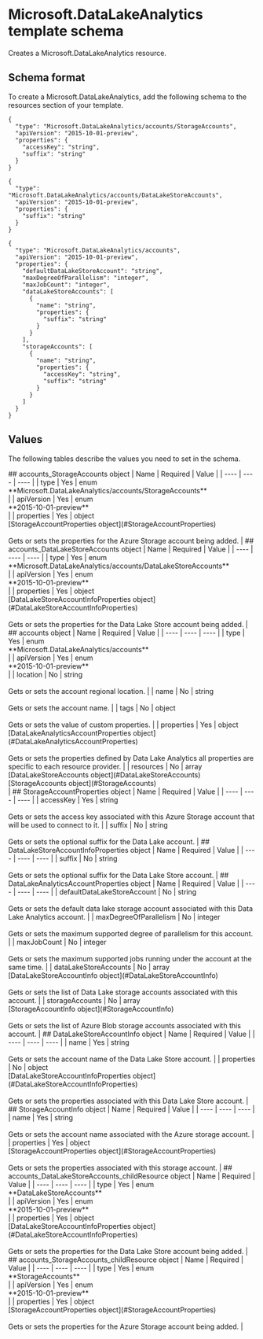 # Microsoft.DataLakeAnalytics template schema

Creates a Microsoft.DataLakeAnalytics resource.

## Schema format

To create a Microsoft.DataLakeAnalytics, add the following schema to the resources section of your template.

```
{
  "type": "Microsoft.DataLakeAnalytics/accounts/StorageAccounts",
  "apiVersion": "2015-10-01-preview",
  "properties": {
    "accessKey": "string",
    "suffix": "string"
  }
}
```
```
{
  "type": "Microsoft.DataLakeAnalytics/accounts/DataLakeStoreAccounts",
  "apiVersion": "2015-10-01-preview",
  "properties": {
    "suffix": "string"
  }
}
```
```
{
  "type": "Microsoft.DataLakeAnalytics/accounts",
  "apiVersion": "2015-10-01-preview",
  "properties": {
    "defaultDataLakeStoreAccount": "string",
    "maxDegreeOfParallelism": "integer",
    "maxJobCount": "integer",
    "dataLakeStoreAccounts": [
      {
        "name": "string",
        "properties": {
          "suffix": "string"
        }
      }
    ],
    "storageAccounts": [
      {
        "name": "string",
        "properties": {
          "accessKey": "string",
          "suffix": "string"
        }
      }
    ]
  }
}
```
## Values

The following tables describe the values you need to set in the schema.

<a id="accounts_StorageAccounts" />
## accounts_StorageAccounts object
|  Name | Required | Value |
|  ---- | ---- | ---- |
|  type | Yes | enum<br />**Microsoft.DataLakeAnalytics/accounts/StorageAccounts**<br /> |
|  apiVersion | Yes | enum<br />**2015-10-01-preview**<br /> |
|  properties | Yes | object<br />[StorageAccountProperties object](#StorageAccountProperties)<br /><br />Gets or sets the properties for the Azure Storage account being added. |


<a id="accounts_DataLakeStoreAccounts" />
## accounts_DataLakeStoreAccounts object
|  Name | Required | Value |
|  ---- | ---- | ---- |
|  type | Yes | enum<br />**Microsoft.DataLakeAnalytics/accounts/DataLakeStoreAccounts**<br /> |
|  apiVersion | Yes | enum<br />**2015-10-01-preview**<br /> |
|  properties | Yes | object<br />[DataLakeStoreAccountInfoProperties object](#DataLakeStoreAccountInfoProperties)<br /><br />Gets or sets the properties for the Data Lake Store account being added. |


<a id="accounts" />
## accounts object
|  Name | Required | Value |
|  ---- | ---- | ---- |
|  type | Yes | enum<br />**Microsoft.DataLakeAnalytics/accounts**<br /> |
|  apiVersion | Yes | enum<br />**2015-10-01-preview**<br /> |
|  location | No | string<br /><br />Gets or sets the account regional location. |
|  name | No | string<br /><br />Gets or sets the account name. |
|  tags | No | object<br /><br />Gets or sets the value of custom properties. |
|  properties | Yes | object<br />[DataLakeAnalyticsAccountProperties object](#DataLakeAnalyticsAccountProperties)<br /><br />Gets or sets the properties defined by Data Lake Analytics all properties are specific to each resource provider. |
|  resources | No | array<br />[DataLakeStoreAccounts object](#DataLakeStoreAccounts)<br />[StorageAccounts object](#StorageAccounts)<br /> |


<a id="StorageAccountProperties" />
## StorageAccountProperties object
|  Name | Required | Value |
|  ---- | ---- | ---- |
|  accessKey | Yes | string<br /><br />Gets or sets the access key associated with this Azure Storage account that will be used to connect to it. |
|  suffix | No | string<br /><br />Gets or sets the optional suffix for the Data Lake account. |


<a id="DataLakeStoreAccountInfoProperties" />
## DataLakeStoreAccountInfoProperties object
|  Name | Required | Value |
|  ---- | ---- | ---- |
|  suffix | No | string<br /><br />Gets or sets the optional suffix for the Data Lake Store account. |


<a id="DataLakeAnalyticsAccountProperties" />
## DataLakeAnalyticsAccountProperties object
|  Name | Required | Value |
|  ---- | ---- | ---- |
|  defaultDataLakeStoreAccount | No | string<br /><br />Gets or sets the default data lake storage account associated with this Data Lake Analytics account. |
|  maxDegreeOfParallelism | No | integer<br /><br />Gets or sets the maximum supported degree of parallelism for this account. |
|  maxJobCount | No | integer<br /><br />Gets or sets the maximum supported jobs running under the account at the same time. |
|  dataLakeStoreAccounts | No | array<br />[DataLakeStoreAccountInfo object](#DataLakeStoreAccountInfo)<br /><br />Gets or sets the list of Data Lake storage accounts associated with this account. |
|  storageAccounts | No | array<br />[StorageAccountInfo object](#StorageAccountInfo)<br /><br />Gets or sets the list of Azure Blob storage accounts associated with this account. |


<a id="DataLakeStoreAccountInfo" />
## DataLakeStoreAccountInfo object
|  Name | Required | Value |
|  ---- | ---- | ---- |
|  name | Yes | string<br /><br />Gets or sets the account name of the Data Lake Store account. |
|  properties | No | object<br />[DataLakeStoreAccountInfoProperties object](#DataLakeStoreAccountInfoProperties)<br /><br />Gets or sets the properties associated with this Data Lake Store account. |


<a id="StorageAccountInfo" />
## StorageAccountInfo object
|  Name | Required | Value |
|  ---- | ---- | ---- |
|  name | Yes | string<br /><br />Gets or sets the account name associated with the Azure storage account. |
|  properties | Yes | object<br />[StorageAccountProperties object](#StorageAccountProperties)<br /><br />Gets or sets the properties associated with this storage account. |


<a id="accounts_DataLakeStoreAccounts_childResource" />
## accounts_DataLakeStoreAccounts_childResource object
|  Name | Required | Value |
|  ---- | ---- | ---- |
|  type | Yes | enum<br />**DataLakeStoreAccounts**<br /> |
|  apiVersion | Yes | enum<br />**2015-10-01-preview**<br /> |
|  properties | Yes | object<br />[DataLakeStoreAccountInfoProperties object](#DataLakeStoreAccountInfoProperties)<br /><br />Gets or sets the properties for the Data Lake Store account being added. |


<a id="accounts_StorageAccounts_childResource" />
## accounts_StorageAccounts_childResource object
|  Name | Required | Value |
|  ---- | ---- | ---- |
|  type | Yes | enum<br />**StorageAccounts**<br /> |
|  apiVersion | Yes | enum<br />**2015-10-01-preview**<br /> |
|  properties | Yes | object<br />[StorageAccountProperties object](#StorageAccountProperties)<br /><br />Gets or sets the properties for the Azure Storage account being added. |

